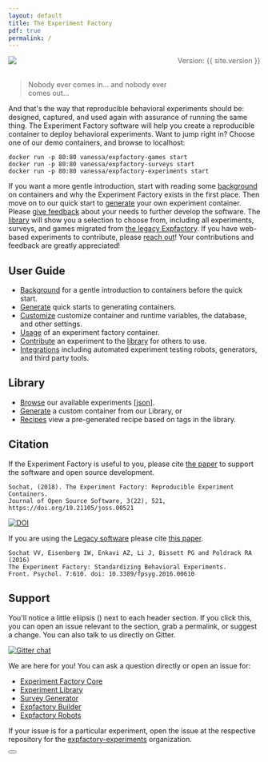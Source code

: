 ```yaml
---
layout: default
title: The Experiment Factory
pdf: true
permalink: /
---
```


<div style="float:right; margin-bottom:50px; color:#666">
Version: {{ site.version }}<br>
</div>

<div>
    <img src="img/expfactoryticketyellow.png" style="float:left">
</div><br><br>

> Nobody ever comes in... and nobody ever comes out...

<p>And that's the way that reproducible behavioral experiments should be: designed, captured, and used again with assurance of running the same thing.
The Experiment Factory software will help you create a reproducible container to deploy behavioral experiments. Want to jump right in? Choose one of our demo containers, and browse to localhost:</p>


```
docker run -p 80:80 vanessa/expfactory-games start
docker run -p 80:80 vanessa/expfactory-surveys start
docker run -p 80:80 vanessa/expfactory-experiments start
```

If you want a more gentle introduction, start with reading some [background](pages/0-background.md) on containers and why the Experiment Factory exists in the first place. Then move on to our quick start to [generate](https://expfactory.github.io/expfactory/generate#quick-start) your own experiment container. Please [give feedback](https://www.github.com/expfactory/expfactory/issues) about your needs to further develop the software. The [library](https://expfactory.github.io/experiments/) will show you a selection to choose from, including all experiments, surveys, and games migrated from [the legacy Expfactory](https://www.github.com/expfactory/expfactory-experiments). If you have web-based experiments to contribute, please [reach out](https://www.github.com/expfactory/expfactory/issues)! Your contributions and feedback are greatly appreciated!

## User Guide

 - [Background](pages/0-background.md) for a gentle introduction to containers before the quick start.
 - [Generate](pages/1-generate.md) quick starts to generating containers.
 - [Customize](pages/2-customize.md) customize container and runtime variables, the database, and other settings.
 - [Usage](pages/3-usage.md) of an experiment factory container.
 - [Contribute](pages/4-contribute.md) an experiment to the [library](https://www.github.com/expfactory/experiments) for others to use.
 - [Integrations](pages/5-integrations.md) including automated experiment testing robots, generators, and third party tools.

## Library

 - [Browse](https://expfactory.github.io/experiments/) our available experiments [[json]](https://expfactory.github.io/experiments/library.json).
 - [Generate](https://expfactory.github.io/experiments/generate) a custom container from our Library, or
 - [Recipes](https://expfactory.github.io/experiments/recipes) view a pre-generated recipe based on tags in the library.


## Citation

If the Experiment Factory is useful to you, please cite [the paper](https://doi.org/10.21105/joss.00521) to support the software and open source development.

```
Sochat, (2018). The Experiment Factory: Reproducible Experiment Containers. 
Journal of Open Source Software, 3(22), 521, https://doi.org/10.21105/joss.00521
```
[![DOI](http://joss.theoj.org/papers/10.21105/joss.00521/status.svg)](https://doi.org/10.21105/joss.00521)

If you are using the [Legacy software](https://expfactory.github.io/v1/) please cite [this paper](https://www.frontiersin.org/articles/10.3389/fpsyg.2016.00610/full).

```
Sochat VV, Eisenberg IW, Enkavi AZ, Li J, Bissett PG and Poldrack RA (2016) 
The Experiment Factory: Standardizing Behavioral Experiments. 
Front. Psychol. 7:610. doi: 10.3389/fpsyg.2016.00610
```

## Support
You'll notice a little eliipsis (<i class="fa fa-ellipsis-h"></i>) next to each header section. If you click this, you can open an issue relevant to the section, grab a permalink, or suggest a change. You can also talk to us directly on Gitter.

[![Gitter chat](https://badges.gitter.im/gitterHQ/gitter.png)](https://gitter.im/expfactory/lobby)

We are here for you! You can ask a question directly or open an issue for:

 - [Experiment Factory Core](https://www.github.com/expfactory/expfactory/issues) 
 - [Experiment Library](https://www.github.com/expfactory/experiments/issues)
 - [Survey Generator](https://www.github.com/expfactory/survey-generator/issues)
 - [Expfactory Builder](https://www.github.com/expfactory/expfactory-builder/issues)
 - [Expfactory Robots](https://www.github.com/expfactory/expfactory-robots/issues)

If your issue is for a particular experiment, open the issue at the respective repository for the [expfactory-experiments](https://www.github.com/expfactory-experiments) organization.

<div>
    <a href="/expfactory/generate"><button class="next-button btn btn-primary"><i class="fa fa-chevron-right"></i> </button></a>
</div><br>
